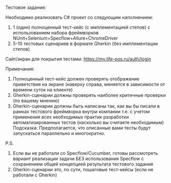Тестовое задание:

Необходимо реализовать C# проект со следующим наполнением:
1) 1 (один) полноценный тест-кейс (с имплементацией степов) с использованием набора фреймворков NUnit+Selenium+Specflow+Allure+ChromeDriver
2) 5-10 тестовых сценариев в формате Gherkin (без имплементации степов)

Сайт/экран для покрытия тестами: https://my.life-pos.ru/auth/login

Примечания:
1) Полноценный тест-кейс должен проверять отображение приветствия на экране (наверху справа, меняется в зависимости от времени суток на клиенте)
2) Gherkin-сценарии должны проверять наиболее критичные проверки (по вашему мнению)
3) Gherkin-сценарии должны быть написаны так, как вы бы писали в рамках тестового фреймворка внутри компании т.е. с учетом применения всех необходимых практик разработки автоматизированных тестов (насколько вы считаете необходимым)
Подсказка:
Предполагается, что описанные вами тесты будут запускаться параллельно и многократно.

P.S.
1) Если вы не работали со Specflow/Cucumber, готовы рассмотреть вариант реализации задачи БЕЗ использования Specflow с сохранением общей концепцией результата тестового задания
2) Gherkin-сценарии это, по сути, пошаговые тест-кейсы (если не работали с Gherkin)